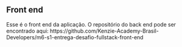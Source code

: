 <h2>Front end</h2>
<p> Esse é o front end da aplicação. O repositório do back end pode ser encontrado aqui: <a> https://github.com/Kenzie-Academy-Brasil-Developers/m6-s1-entrega-desafio-fullstack-front-end </a></p>
